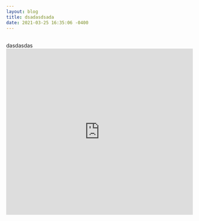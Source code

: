 ```yaml
---
layout: blog
title: dsadasdsada
date: 2021-03-25 16:35:06 -0400
---
```

</br>
dasdasdas
</br>
<iframe src='https://player.podboxx.com/54' frameborder='0' allow='microphone' height='450' width='100%'/>